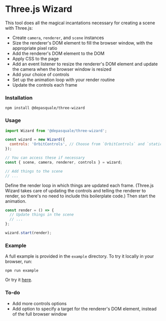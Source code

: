 # Three.js Wizard

This tool does all the magical incantations necessary for creating a scene with Three.js:

- Create `camera`, `renderer`, and `scene` instances
- Size the renderer's DOM element to fill the browser window, with the appropriate pixel ratio
- Add the renderer's DOM element to the DOM
- Apply CSS to the page
- Add an event listener to resize the renderer's DOM element and update the camera when the browser window is resized
- Add your choice of controls
- Set up the animation loop with your render routine
- Update the controls each frame

### Installation

```
npm install @depasquale/three-wizard
```

### Usage

```javascript
import Wizard from '@depasquale/three-wizard';

const wizard = new Wizard({
  controls: 'OrbitControls', // Choose from `OrbitControls` and `static` (more options coming soon)
});

// You can access these if necessary
const { scene, camera, renderer, controls } = wizard;

// Add things to the scene
// ...
```

Define the render loop in which things are updated each frame. (Three.js Wizard takes care of updating the controls and telling the renderer to render, so there's no need to include this boilerplate code.) Then start the animation.

```javascript
const render = () => {
  // Update things in the scene
  // ...
};

wizard.start(render);
```

### Example

A full example is provided in the `example` directory. To try it locally in your browser, run:
```
npm run example
```

Or try it [here](https://unpkg.com/@depasquale/three-wizard/example/index.html).

### To-do

- Add more controls options
- Add option to specify a target for the renderer's DOM element, instead of the full browser window

